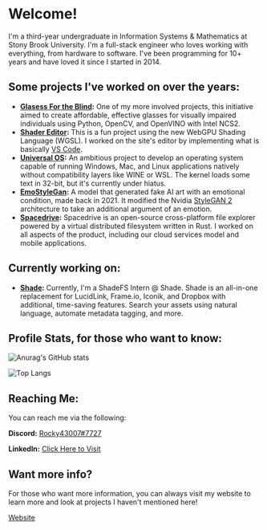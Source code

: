 # Welcome!

I'm a third-year undergraduate in Information Systems & Mathematics at Stony Brook University. I'm a full-stack engineer who loves working with everything, from hardware to software. I've been programming for 10+ years and have loved it since I started in 2014. 

## Some projects I've worked on over the years:
- **[Glasess For the Blind](https://github.com/Rocky43007/GlassesForBlind):** One of my more involved projects, this initiative aimed to create affordable, effective glasses for visually impaired individuals using Python, OpenCV, and OpenVINO with Intel NCS2.
- **[Shader Editor](https://github.com/nanovis/Shader-Editor):** This is a fun project using the new WebGPU Shading Language (WGSL). I worked on the site's editor by implementing what is basically [VS Code](https://github.com/microsoft/monaco-editor).
- **[Universal OS](https://github.com/Rocky43007/UniversalOS):** An ambitious project to develop an operating system capable of running Windows, Mac, and Linux applications natively without compatibility layers like WINE or WSL. The kernel loads some text in 32-bit, but it's currently under hiatus.
- **[EmoStyleGan](https://docs.google.com/presentation/d/1fNYO3z1301oJ4RnGusKv92-sMIYPSSJaMcnEasbrTbA/view):** A model that generated fake AI art with an emotional condition, made back in 2021. It modified the Nvidia [StyleGAN 2](https://github.com/NVlabs/stylegan2-ada) architecture to take an additional argument of an emotion.
- **[Spacedrive](https://github.com/spacedriveapp/spacedrive):** Spacedrive is an open-source cross-platform file explorer powered by a virtual distributed filesystem written in Rust. I worked on all aspects of the product, including our cloud services model and mobile applications.

## Currently working on:
- **[Shade](https://shade.inc):** Currently, I'm a ShadeFS Intern @ Shade. Shade is an all-in-one replacement for LucidLink, Frame.io, Iconik, and Dropbox with additional, time-saving features. Search your assets using natural language, automate metadata tagging, and more.

## Profile Stats, for those who want to know:
![Anurag's GitHub stats](https://github-readme-stats.vercel.app/api?username=rocky43007&show_icons=true&theme=dark)

![Top Langs](https://github-readme-stats.vercel.app/api/top-langs/?username=rocky43007&theme=dark)

## Reaching Me:
You can reach me via the following:

**Discord:** [Rocky43007#7727](https://discord.com/users/361212545924595712)

**LinkedIn:** [Click Here to Visit](https://www.linkedin.com/in/arnchakraborty/)

## Want more info?
For those who want more information, you can always visit my website to learn more and look at projects I haven't mentioned here!

[Website](https://rocky43007.vercel.app)
